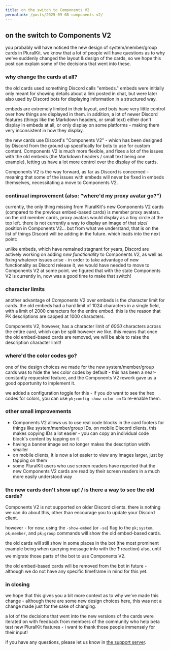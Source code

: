 ```yaml
---
title: on the switch to Components V2
permalink: /posts/2025-09-08-components-v2/
---
```


## on the switch to Components V2

you probably will have noticed the new design of system/member/group cards
in PluralKit. we know that a lot of people will have questions as to why
we've suddenly changed the layout & design of the cards, so we hope this
post can explain some of the decisions that went into these.

### why change the cards at all?

the old cards used something Discord calls "embeds." embeds were initially
only meant for showing details about a link posted in chat, but were later
also used by Discord bots for displaying information in a structured way.

embeds are extremely limited in their layout, and bots have very little
control over how things are displayed in them. in addition, a lot of newer
Discord features (things like the Markdown headers, or small text) either
don't display in embeds at all, or only display on some platforms - making
them very inconsistent in how they display.

the new cards use Discord's "Components V2" - which has been designed by
Discord from the ground up specifically for bots to use for custom content.
Components V2 is much more flexible, and fixes a lot of the issues with the
old embeds (the Markdown headers / small text being one example), letting us
have a lot more control over the display of the cards.

Components V2 is the way forward, as far as Discord is concerned - meaning
that some of the issues with embeds will never be fixed in embeds themselves,
necessitating a move to Components V2.

### continual improvement (also: "where'd my proxy avatar go?")

currently, the only thing missing from PluralKit's new Components V2 cards
(compared to the previous embed-based cards) is member proxy avatars. on
the old member cards, proxy avatars would display as a tiny circle at the
top left. there is not currently a way to display an image of that size/
position in Components V2... but from what we understand, that is on the
list of things Discord will be adding in the future. which leads into the
next point:

unlike embeds, which have remained stagnant for years, Discord are actively
working on adding *new functionality* to Components V2, as well as fixing
whatever issues arise - in order to take advantage of new functionality as
Discord release it, we would have needed to move to Components V2 at some
point. we figured that with the state Components V2 is currently in, now
was a good time to make that switch!

### character limits

another advantage of Components V2 over embeds is the character limit for
cards. the old embeds had a hard limit of 1024 characters in a single field,
with a limit of 2000 characters for the entire embed. this is the reason that
PK descriptions are capped at 1000 characters.

Components V2, however, has a character limit of *6000* characters across
the entire card, which can be split however we like. this means that once the
old embed-based cards are removed, we will be able to raise the description
character limit!

### where'd the color codes go?

one of the design choices we made for the new system/member/group cards was
to hide the hex color codes by default - this has been a near-constantly
requested feature, and the Components V2 rework gave us a good opportunity
to implement it.

we added a configuration toggle for this - if you *do* want to see the hex
codes for colors, you can use `pk;config show color on` to re-enable them.

### other small improvements

- Components V2 allows us to use real code blocks in the card footers for
  things like system/member/group IDs. on mobile Discord clients, this makes
  copying IDs a lot easier - you can copy an individual code block's content
  by tapping on it
- having a banner image set no longer makes the description width smaller
- on mobile clients, it is now a lot easier to view any images larger, just
  by tapping on them
- some PluralKit users who use screen readers have reported that the new
  Components V2 cards are read by their screen readers in a much more easily
  understood way

### the new cards don't show up! / is there a way to see the old cards?

Components V2 is not supported on older Discord clients. there is nothing
we can do about this, other than encourage you to update your Discord
client.

however - for now, using the `-show-embed` (or `-se`) flag to the
`pk;system`, `pk;member`, and `pk;group` commands will show the old
embed-based cards.

the old cards will still show in some places in the bot (the most prominent
example being when querying message info with the ❓ reaction) also,
until we migrate those parts of the bot to use Components V2. 

the old embed-based cards will be removed from the bot in future - although
we do not have any specific timeframe in mind for this yet.

### in closing

we hope that this gives you a bit more context as to why we've made this
change - although there are some new design choices here, this was not
a change made just for the sake of changing.

a lot of the decisions that went into the new versions of the cards were
iterated on with feedback from members of the community who help beta test
new PluralKit features - i want to thank those people immensely for their
input!

if you have any questions, please let us know in [the support server](https://discord.gg/PczBt78).
